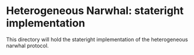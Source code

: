 # Heterogeneous Narwhal: stateright implementation

This directory will hold
the stateright implementation of 
the heterogeneous narwhal protocol. 


